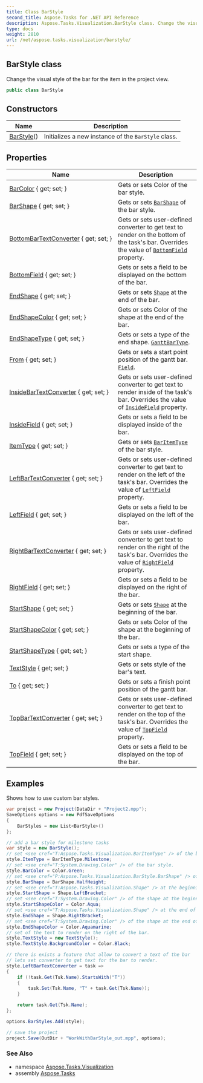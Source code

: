 ```yaml
---
title: Class BarStyle
second_title: Aspose.Tasks for .NET API Reference
description: Aspose.Tasks.Visualization.BarStyle class. Change the visual style of the bar for the item in the project view
type: docs
weight: 2810
url: /net/aspose.tasks.visualization/barstyle/
---
```

## BarStyle class

Change the visual style of the bar for the item in the project view.

```csharp
public class BarStyle
```

## Constructors

| Name | Description |
| --- | --- |
| [BarStyle](barstyle/)() | Initializes a new instance of the `BarStyle` class. |

## Properties

| Name | Description |
| --- | --- |
| [BarColor](../../aspose.tasks.visualization/barstyle/barcolor/) { get; set; } | Gets or sets Color of the bar style. |
| [BarShape](../../aspose.tasks.visualization/barstyle/barshape/) { get; set; } | Gets or sets [`BarShape`](./barshape/) of the bar style. |
| [BottomBarTextConverter](../../aspose.tasks.visualization/barstyle/bottombartextconverter/) { get; set; } | Gets or sets user-defined converter to get text to render on the bottom of the task's bar. Overrides the value of [`BottomField`](./bottomfield/) property. |
| [BottomField](../../aspose.tasks.visualization/barstyle/bottomfield/) { get; set; } | Gets or sets a field to be displayed on the bottom of the bar. |
| [EndShape](../../aspose.tasks.visualization/barstyle/endshape/) { get; set; } | Gets or sets [`Shape`](../shape/) at the end of the bar. |
| [EndShapeColor](../../aspose.tasks.visualization/barstyle/endshapecolor/) { get; set; } | Gets or sets Color of the shape at the end of the bar. |
| [EndShapeType](../../aspose.tasks.visualization/barstyle/endshapetype/) { get; set; } | Gets or sets a type of the end shape. [`GanttBarType`](../ganttbartype/). |
| [From](../../aspose.tasks.visualization/barstyle/from/) { get; set; } | Gets or sets a start point position of the gantt bar. [`Field`](../../aspose.tasks/field/). |
| [InsideBarTextConverter](../../aspose.tasks.visualization/barstyle/insidebartextconverter/) { get; set; } | Gets or sets user-defined converter to get text to render inside of the task's bar. Overrides the value of [`InsideField`](./insidefield/) property. |
| [InsideField](../../aspose.tasks.visualization/barstyle/insidefield/) { get; set; } | Gets or sets a field to be displayed inside of the bar. |
| [ItemType](../../aspose.tasks.visualization/barstyle/itemtype/) { get; set; } | Gets or sets [`BarItemType`](../baritemtype/) of the bar style. |
| [LeftBarTextConverter](../../aspose.tasks.visualization/barstyle/leftbartextconverter/) { get; set; } | Gets or sets user-defined converter to get text to render on the left of the task's bar. Overrides the value of [`LeftField`](./leftfield/) property. |
| [LeftField](../../aspose.tasks.visualization/barstyle/leftfield/) { get; set; } | Gets or sets a field to be displayed on the left of the bar. |
| [RightBarTextConverter](../../aspose.tasks.visualization/barstyle/rightbartextconverter/) { get; set; } | Gets or sets user-defined converter to get text to render on the right of the task's bar. Overrides the value of [`RightField`](./rightfield/) property. |
| [RightField](../../aspose.tasks.visualization/barstyle/rightfield/) { get; set; } | Gets or sets a field to be displayed on the right of the bar. |
| [StartShape](../../aspose.tasks.visualization/barstyle/startshape/) { get; set; } | Gets or sets [`Shape`](../shape/) at the beginning of the bar. |
| [StartShapeColor](../../aspose.tasks.visualization/barstyle/startshapecolor/) { get; set; } | Gets or sets Color of the shape at the beginning of the bar. |
| [StartShapeType](../../aspose.tasks.visualization/barstyle/startshapetype/) { get; set; } | Gets or sets a type of the start shape. |
| [TextStyle](../../aspose.tasks.visualization/barstyle/textstyle/) { get; set; } | Gets or sets style of the bar's text. |
| [To](../../aspose.tasks.visualization/barstyle/to/) { get; set; } | Gets or sets a finish point position of the gantt bar. |
| [TopBarTextConverter](../../aspose.tasks.visualization/barstyle/topbartextconverter/) { get; set; } | Gets or sets user-defined converter to get text to render on the top of the task's bar. Overrides the value of [`TopField`](./topfield/) property. |
| [TopField](../../aspose.tasks.visualization/barstyle/topfield/) { get; set; } | Gets or sets a field to be displayed on the top of the bar. |

## Examples

Shows how to use custom bar styles.

```csharp
var project = new Project(DataDir + "Project2.mpp");
SaveOptions options = new PdfSaveOptions
{
    BarStyles = new List<BarStyle>()
};

// add a bar style for milestone tasks
var style = new BarStyle();
// set <see cref="T:Aspose.Tasks.Visualization.BarItemType" /> of the bar style
style.ItemType = BarItemType.Milestone;
// set <see cref="T:System.Drawing.Color" /> of the bar style.
style.BarColor = Color.Green;
// set <see cref="P:Aspose.Tasks.Visualization.BarStyle.BarShape" /> of the bar style
style.BarShape = BarShape.HalfHeight;
// set <see cref="T:Aspose.Tasks.Visualization.Shape" /> at the beginning of the bar
style.StartShape = Shape.LeftBracket;
// set <see cref="T:System.Drawing.Color" /> of the shape at the beginning of the bar
style.StartShapeColor = Color.Aqua;
// set <see cref="T:Aspose.Tasks.Visualization.Shape" /> at the end of the bar
style.EndShape = Shape.RightBracket;
// set <see cref="T:System.Drawing.Color" /> of the shape at the end of the bar
style.EndShapeColor = Color.Aquamarine;
// set of the text to render on the right of the bar.
style.TextStyle = new TextStyle();
style.TextStyle.BackgroundColor = Color.Black;

// there is exists a feature that allow to convert a text of the bar
// lets set converter to get text for the bar to render.
style.LeftBarTextConverter = task =>
{
    if (!task.Get(Tsk.Name).StartsWith("T"))
    {
        task.Set(Tsk.Name, "T" + task.Get(Tsk.Name));
    }

    return task.Get(Tsk.Name);
};

options.BarStyles.Add(style);

// save the project
project.Save(OutDir + "WorkWithBarStyle_out.mpp", options);
```

### See Also

* namespace [Aspose.Tasks.Visualization](../../aspose.tasks.visualization/)
* assembly [Aspose.Tasks](../../)


